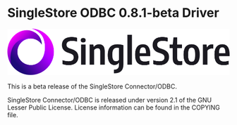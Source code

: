 # SingleStore ODBC 0.8.1-beta Driver
![logo](singlestore_logo_horizontal_color_on-white_rgb.png)

This is a beta release of the SingleStore Connector/ODBC.

SingleStore Connector/ODBC is released under version 2.1 of the GNU Lesser Public License.
License information can be found in the COPYING file.

